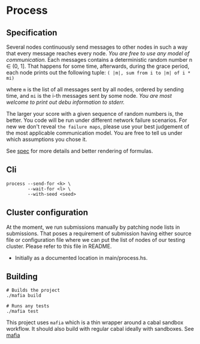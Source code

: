 Process
=====

Specification
-----

Several nodes continuously send messages to other nodes in such a way that every message reaches
every node. *You are free to use any model of communication.* Each messages contains a deterministic
random number n ∈ (0, 1]. That happens for some time, afterwards, during the grace period, each
node prints out the following tuple: `( |m|, sum from i to |m| of i * mi) `

where `m` is the list of all messages sent by all nodes, ordered by sending time,
and `mi` is the i-th messages sent by some node. *You are most welcome to print out debu information
to stderr.*

The larger your score with a given sequence of random numbers is, the better. You code will be run
under different network failure scenarios. For new we don't reveal `the failure maps`, please use
your best judgement of the most applicable communication model. You are free to tell us under which
assumptions you chose it.

See [spec](doc/CH_OTP_Test_Task.pdf) for more details and better rendering of formulas.

Cli
-----

``` shell
process --send-for <k> \
        --wait-for <l> \
        --with-seed <seed>
```

Cluster configuration
-----

At the moment, we run submissions manually by patching node lists in submissions.
That poses a requirement of submission having either source file or configuration
file where we can put the list of nodes of our testing cluster. Please refer to
this file in README.

 * Initially as a documented location in main/process.hs.

Building
-----

``` shell
# Builds the project
./mafia build

# Runs any tests
./mafia test

```

This project uses `mafia` which is a thin wrapper around a cabal sandbox workflow. It should also
build with regular cabal ideally with sandboxes. See [mafia](https://github.com/ambiata/mafia)
